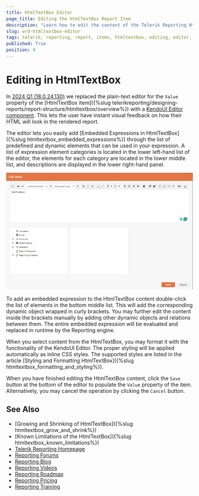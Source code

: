 ```yaml
---
title: HtmlTextBox Editor
page_title: Editing the HtmlTextBox Report Item
description: "Learn how to edit the content of the Telerik Reporting HtmlTextBox report item in the Web Report Designer."
slug: wrd-htmltextbox-editor
tags: telerik, reporting, report, items, htmltextbox, editing, editor, web report designer
published: True
position: 9
---
```


# Editing in HtmlTextBox

In [2024 Q1 (18.0.24.130)](https://www.telerik.com/support/whats-new/reporting/release-history/progress-telerik-reporting-2024-q1-18-0-24-130) we replaced the plain-text editor for the `Value` property of the [HtmlTextBox item]({%slug telerikreporting/designing-reports/report-structure/htmltextbox/overview%}) with a [KendoUI Editor component](https://docs.telerik.com/kendo-ui/controls/editor/get-started). This lets the user have instant visual feedback on how their HTML will look in the rendered report.

The editor lets you easily add [Embedded Expressions in HtmlTextBox]({%slug htmltextbox_embedded_expressions%}) through the list of predefined and dynamic elements that can be used in your expression. A list of expression element categories is located in the lower left-hand list of the editor, the elements for each category are located in the lower middle list, and descriptions are displayed in the lower right-hand panel.

![Look at the HtmlTextBox editor of the Web Report Designer.](images/wrd-htmltextbox-editor-screenshot.png)

To add an embedded expression to the HtmlTextBox content double-click the list of elements in the bottom middle list. This will add the corresponding dynamic object wrapped in curly brackets. You may further edit the content inside the brackets manually by adding other dynamic objects and relations between them. The entire embedded expression will be evaluated and replaced in runtime by the Reporting engine.

When you select content from the HtmlTextBox, you may format it with the functionality of the KendoUI Editor. The proper styling will be applied automatically as inline CSS styles. The supported styles are listed in the article [Styling and Formatting HtmlTextBox]({%slug htmltextbox_formatting_and_styling%}).

When you have finished editing the HtmlTextBox content, click the `Save` button at the bottom of the editor to populate the `Value` property of the item. Alternatively, you may cancel the operation by clicking the `Cancel` button.

## See Also

* [Growing and Shrinking of HtmlTextBox]({%slug htmltextbox_grow_and_shrink%})
* [Known Limitations of the HtmlTextBox]({%slug htmltextbox_known_limitations%})
* [Telerik Reporting Homepage](https://www.telerik.com/products/reporting)
* [Reporting Forums](https://www.telerik.com/forums/reporting)
* [Reporting Blog](https://www.telerik.com/blogs/tag/reporting)
* [Reporting Videos](https://www.telerik.com/videos/reporting)
* [Reporting Roadmap](https://www.telerik.com/support/whats-new/reporting/roadmap)
* [Reporting Pricing](https://www.telerik.com/purchase/individual/reporting)
* [Reporting Training](https://learn.telerik.com/learn/course/external/view/elearning/19/reporting-report-server-training)
